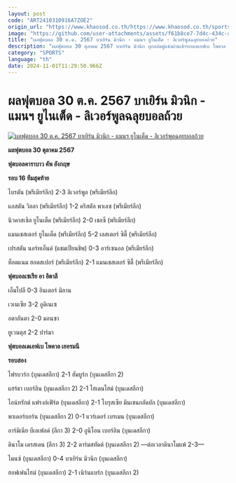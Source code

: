 ```yaml
---
layout: post
code: "ART2410310916A7ZOE2"
origin_url: "https://www.khaosod.co.th/https://www.khaosod.co.th/sports/news_9483729"
image: "https://github.com/user-attachments/assets/f61b8ce7-7d4c-434c-a6a5-9403337731c9"
title: "ผลฟุตบอล 30 ต.ค. 2567 บาเยิร์น มิวนิก - แมนฯ ยูไนเต็ด - ลิเวอร์พูลฉลุยบอลถ้วย"
description: "ผลฟุตบอล 30 ตุลาคม 2567 บาเยิร์น มิวนิก บุกถล่มคู่แข่งผ่านเข้ารอบเดเอฟเบ โพคาล ขณะที่แมนเชสเตอร์ ยูไนเต็ด ชนะหรูประเดิมรักษาการกุนซือ"
category: "SPORTS"
language: "th"
date: 2024-11-01T11:29:50.966Z
---
```


# ผลฟุตบอล 30 ต.ค. 2567 บาเยิร์น มิวนิก - แมนฯ ยูไนเต็ด - ลิเวอร์พูลฉลุยบอลถ้วย

[![ผลฟุตบอล 30 ต.ค. 2567 บาเยิร์น มิวนิก - แมนฯ ยูไนเต็ด - ลิเวอร์พูลฉลุยบอลถ้วย](https://www.khaosod.co.th/wpapp/uploads/2024/10/AP24304714912043.jpg "ผลฟุตบอล 30 ต.ค. 2567 บาเยิร์น มิวนิก - แมนฯ ยูไนเต็ด - ลิเวอร์พูลฉลุยบอลถ้วย")](https://www.khaosod.co.th/wpapp/uploads/2024/10/AP24304714912043.jpg)

**ผลฟุตบอล 30 ตุลาคม 2567**

**ฟุตบอลคาราบาว คัพ อังกฤษ**

**รอบ 16 ทีมสุดท้าย**

ไบรตัน (พรีเมียร์ลีก) 2-3 ลิเวอร์พูล (พรีเมียร์ลีก)

แอสตัน วิลลา (พรีเมียร์ลีก) 1-2 คริสตัล พาเลซ (พรีเมียร์ลีก)

นิวคาสเซิล ยูไนเต็ด (พรีเมียร์ลีก) 2-0 เชลซี (พรีเมียร์ลีก)

แมนเชสเตอร์ ยูไนเต็ด (พรีเมียร์ลีก) 5-2 เลสเตอร์ ซิตี้ (พรีเมียร์ลีก)

เปรสตัน นอร์ทเอ็นด์ (แชมเปียนชิพ) 0-3 อาร์เซนอล (พรีเมียร์ลีก)

ท็อตแนม ฮอตสเปอร์ (พรีเมียร์ลีก) 2-1 แมนเชสเตอร์ ซิตี้ (พรีเมียร์ลีก)

**ฟุตบอลเซเรีย อา อิตาลี**

เอ็มโปลี 0-3 อินเตอร์ มิลาน

เวเนเซีย 3-2 อูดิเนเซ

อตาลันตา 2-0 มอนซา

ยูเวนตุส 2-2 ปาร์มา

**ฟุตบอลเดเอฟเบ โพคาล เยอรมนี**

**รอบสอง**

ไฟรบวร์ก (บุนเดสลีกา) 2-1 ฮัมบูร์ก (บุนเดสลีกา 2)

แฮร์ธา เบอร์ลิน (บุนเดสลีกา 2) 2-1 ไฮเดนไฮม์ (บุนเดสลีกา)

ไอน์ทรักต์ แฟรงก์เฟิร์ต (บุนเดสลีกา) 2-1 โบรุสเซีย มึนเชนกลัดบัก (บุนเดสลีกา)

พาเดอร์บอร์น (บุนเดสลีกา 2) 0-1 แวร์เดอร์ เบรเมน (บุนเดสลีกา)

อาร์มิเนีย บีเลเฟลด์ (ลีกา 3) 2-0 อูนิโอน เบอร์ลิน (บุนเดสลีกา)

ดินาโม เดรสเดน (ลีกา 3) 2-2 ดาร์มสทัดต์ (บุนเดสลีกา 2) —ต่อเวลาดินาโมแพ้ 2-3—

ไมนซ์ (บุนเดสลีกา) 0-4 บาเยิร์น มิวนิก (บุนเดสลีกา)

ฮอฟเฟนไฮม์ (บุนเดสลีกา) 2-1 เนิร์นแบร์ก (บุนเดสลีกา 2)